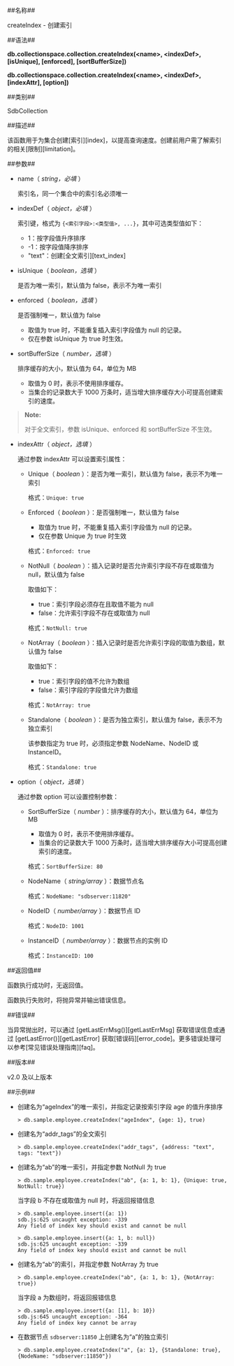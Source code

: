 ##名称##

createIndex - 创建索引

##语法##

**db.collectionspace.collection.createIndex(\<name\>, \<indexDef\>, [isUnique], [enforced], [sortBufferSize])**

**db.collectionspace.collection.createIndex(\<name\>, \<indexDef\>, [indexAttr], [option])**

##类别##

SdbCollection

##描述##

该函数用于为集合创建[索引][index]，以提高查询速度。创建前用户需了解索引的相关[限制][limitation]。

##参数##

- name（ *string，必填* ）

    索引名，同一个集合中的索引名必须唯一

- indexDef（ *object，必填* ）

    索引键，格式为 `{<索引字段>:<类型值>, ...}`，其中可选类型值如下：

    - 1：按字段值升序排序
    - -1：按字段值降序排序
    - "text"：创建[全文索引][text_index]

- isUnique（ *boolean，选填* ）

    是否为唯一索引，默认值为 false，表示不为唯一索引

- enforced（ *boolean，选填* ）

    是否强制唯一，默认值为 false

    - 取值为 true 时，不能重复插入索引字段值为 null 的记录。
    - 仅在参数 isUnique 为 true 时生效。

- sortBufferSize（ *number，选填* ）

    排序缓存的大小，默认值为 64，单位为 MB

    - 取值为 0 时，表示不使用排序缓存。
    - 当集合的记录数大于 1000 万条时，适当增大排序缓存大小可提高创建索引的速度。

> **Note:**
>
> 对于全文索引，参数 isUnique、enforced 和 sortBufferSize 不生效。

- indexAttr（ *object，选填* ）

    通过参数 indexAttr 可以设置索引属性：

    - Unique（ *boolean* ）：是否为唯一索引，默认值为 false，表示不为唯一索引

        格式：`Unique: true`

    - Enforced（ *boolean* ）：是否强制唯一，默认值为 false

        - 取值为 true 时，不能重复插入索引字段值为 null 的记录。
        - 仅在参数 Unique 为 true 时生效
                            
        格式：`Enforced: true`

    - NotNull（ *boolean* ）：插入记录时是否允许索引字段不存在或取值为 null，默认值为 false

        取值如下：

        - true：索引字段必须存在且取值不能为 null
        - false：允许索引字段不存在或取值为 null

        格式：`NotNull: true`

    - NotArray（ *boolean* ）：插入记录时是否允许索引字段的取值为数组，默认值为 false

        取值如下：

        - true：索引字段的值不允许为数组
        - false：索引字段的字段值允许为数组

        格式：`NotArray: true`

    - Standalone（ *boolean* ）：是否为独立索引，默认值为 false，表示不为独立索引

        该参数指定为 true 时，必须指定参数 NodeName、NodeID 或 InstanceID。

        格式：`Standalone: true`

- option（ *object，选填* ）
 
    通过参数 option 可以设置控制参数：

    - SortBufferSize（ *number* ）：排序缓存的大小，默认值为 64，单位为 MB

        - 取值为 0 时，表示不使用排序缓存。
        - 当集合的记录数大于 1000 万条时，适当增大排序缓存大小可提高创建索引的速度。

        格式：`SortBufferSize: 80`

    - NodeName（ *string/array* ）：数据节点名

        格式：`NodeName: "sdbserver:11820"`
     
    - NodeID（ *number/array* ）：数据节点 ID

        格式：`NodeID: 1001`

    - InstanceID（ *number/array* ）：数据节点的实例 ID

        格式：`InstanceID: 100`

##返回值##

函数执行成功时，无返回值。

函数执行失败时，将抛异常并输出错误信息。

##错误##

当异常抛出时，可以通过 [getLastErrMsg()][getLastErrMsg] 获取错误信息或通过 [getLastError()][getLastError] 获取[错误码][error_code]。更多错误处理可以参考[常见错误处理指南][faq]。

##版本##

v2.0 及以上版本

##示例##

- 创建名为“ageIndex”的唯一索引，并指定记录按索引字段 age 的值升序排序

    ```lang-javascript
    > db.sample.employee.createIndex("ageIndex", {age: 1}, true)
    ```

- 创建名为“addr_tags”的全文索引

    ```lang-javascript
    > db.sample.employee.createIndex("addr_tags", {address: "text", tags: "text"})
    ```

- 创建名为“ab”的唯一索引，并指定参数 NotNull 为 true

    ```lang-javascript
    > db.sample.employee.createIndex("ab", {a: 1, b: 1}, {Unique: true, NotNull: true})
    ```

    当字段 b 不存在或取值为 null 时，将返回报错信息

    ```lang-javascript
    > db.sample.employee.insert({a: 1})
    sdb.js:625 uncaught exception: -339
    Any field of index key should exist and cannot be null
    
    > db.sample.employee.insert({a: 1, b: null})
    sdb.js:625 uncaught exception: -339
    Any field of index key should exist and cannot be null
    ```

- 创建名为“ab”的索引，并指定参数 NotArray 为 true

    ```lang-javascript
    > db.sample.employee.createIndex("ab", {a: 1, b: 1}, {NotArray: true})
    ```

    当字段 a 为数组时，将返回报错信息

    ```lang-javascript
    > db.sample.employee.insert({a: [1], b: 10})
    sdb.js:645 uncaught exception: -364
    Any field of index key cannot be array
    ```

- 在数据节点 `sdbserver:11850` 上创建名为“a”的独立索引

    ```lang-javascript
    > db.sample.employee.createIndex("a", {a: 1}, {Standalone: true}, {NodeName: "sdbserver:11850"})
    ```

[^_^]:
     本文使用的所有引用和链接
[index]:manual/Distributed_Engine/Architecture/Data_Model/index.md
[limitation]:manual/Manual/sequoiadb_limitation.md#索引
[getLastErrMsg]:manual/Manual/Sequoiadb_Command/Global/getLastErrMsg.md
[getLastError]:manual/Manual/Sequoiadb_Command/Global/getLastError.md
[text_index]:manual/Distributed_Engine/Architecture/Data_Model/text_index.md
[faq]:manual/FAQ/faq_sdb.md
[error_code]:manual/Manual/Sequoiadb_error_code.md